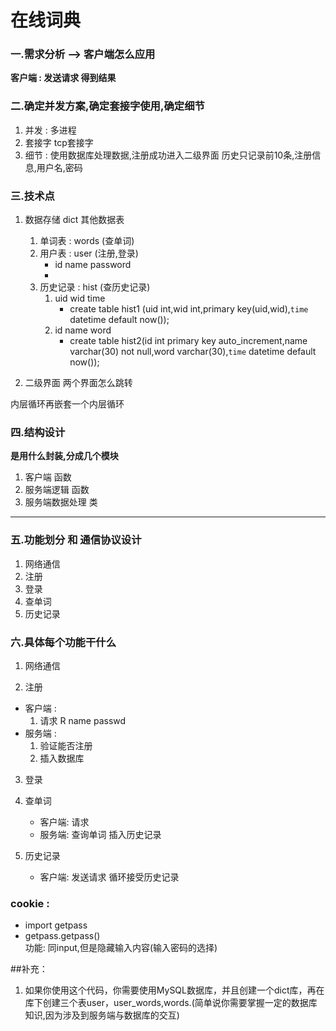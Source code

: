 # 在线词典

### 一.需求分析  -->  客户端怎么应用
**客户端 : 发送请求 得到结果**

### 二.确定并发方案,确定套接字使用,确定细节
1. 并发 : 多进程
2. 套接字 tcp套接字
3. 细节 : 使用数据库处理数据,注册成功进入二级界面
        历史只记录前10条,注册信息,用户名,密码
### 三.技术点

1. 数据存储 dict 其他数据表
    1. 单词表 : words (查单词)
    2. 用户表 : user (注册,登录)
        - id name password
        - 
    3. 历史记录 : hist (查历史记录)
        1. uid wid time
            - create table hist1 (uid int,wid int,primary key(uid,wid),`time` datetime default now());
        2. id name word
            - create table hist2(id int primary key auto_increment,name varchar(30) not null,word varchar(30),`time` datetime default now());

2. 二级界面 两个界面怎么跳转

内层循环再嵌套一个内层循环
   
   
### 四.结构设计

**是用什么封装,分成几个模块**
1. 客户端          函数
2. 服务端逻辑      函数
3. 服务端数据处理   类
---

### 五.功能划分 和 通信协议设计
1. 网络通信
2. 注册
3. 登录
4. 查单词
5. 历史记录

### 六.具体每个功能干什么
1. 网络通信

2. 注册
- 客户端 : 
    1. 请求 R name passwd
- 服务端 :
    1. 验证能否注册
    2. 插入数据库
    


3. 登录

4. 查单词
    - 客户端: 请求
    - 服务端: 查询单词 插入历史记录
5. 历史记录
    - 客户端: 发送请求   循环接受历史记录
    
### cookie :
- import getpass 
- getpass.getpass()  
功能: 同input,但是隐藏输入内容(输入密码的选择)
    
 ##补充：
 1. 如果你使用这个代码，你需要使用MySQL数据库，并且创建一个dict库，再在库下创建三个表user，user_words,words.(简单说你需要掌握一定的数据库知识,因为涉及到服务端与数据库的交互)
 
